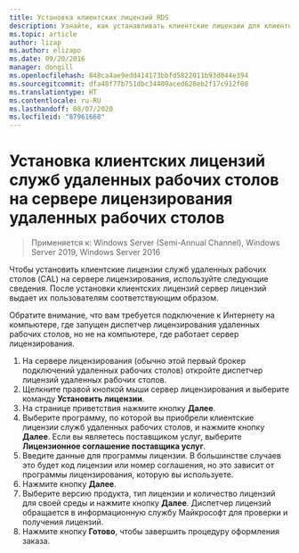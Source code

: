 ```yaml
---
title: Установка клиентских лицензий RDS
description: Узнайте, как устанавливать клиентские лицензии для клиентов удаленного рабочего стола.
ms.topic: article
author: lizap
ms.author: elizapo
ms.date: 09/20/2016
manager: dongill
ms.openlocfilehash: 848ca4ae9edd414173bbfd5822011b93d044e394
ms.sourcegitcommit: dfa48f77b751dbc34409aced628eb2f17c912f08
ms.translationtype: HT
ms.contentlocale: ru-RU
ms.lasthandoff: 08/07/2020
ms.locfileid: "87961668"
---
```

# <a name="install-rds-client-access-licenses-on-the-remote-desktop-license-server"></a>Установка клиентских лицензий служб удаленных рабочих столов на сервере лицензирования удаленных рабочих столов

>Применяется к: Windows Server (Semi-Annual Channel), Windows Server 2019, Windows Server 2016

Чтобы установить клиентские лицензии служб удаленных рабочих столов (CAL) на сервере лицензирования, используйте следующие сведения. После установки клиентских лицензий сервер лицензий выдает их пользователям соответствующим образом.

Обратите внимание, что вам требуется подключение к Интернету на компьютере, где запущен диспетчер лицензирования удаленных рабочих столов, но не на компьютере, где работает сервер лицензирования.

1. На сервере лицензирования (обычно этой первый брокер подключений удаленных рабочих столов) откройте диспетчер лицензий удаленных рабочих столов.
2. Щелкните правой кнопкой мыши сервер лицензирования и выберите команду **Установить лицензии**.
3. На странице приветствия нажмите кнопку **Далее**.
4. Выберите программу, по которой вы приобрели клиентские лицензии служб удаленных рабочих столов, и нажмите кнопку **Далее**. Если вы являетесь поставщиком услуг, выберите **Лицензионное соглашение поставщика услуг**.
5. Введите данные для программы лицензии. В большинстве случаев это будет код лицензии или номер соглашения, но это зависит от программы лицензирования, которую вы используете.
6. Нажмите кнопку **Далее**.
7. Выберите версию продукта, тип лицензии и количество лицензий для своей среды и нажмите кнопку **Далее**. Диспетчер лицензий обращается в информационную службу Майкрософт для проверки и получения лицензий.
8.  Нажмите кнопку **Готово**, чтобы завершить процедуру оформления заказа.